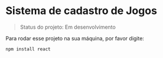 # Sistema de cadastro de Jogos

> Status do projeto: Em desenvolvimento

Para rodar esse projeto na sua máquina, por favor digite:

```
npm install react
```
